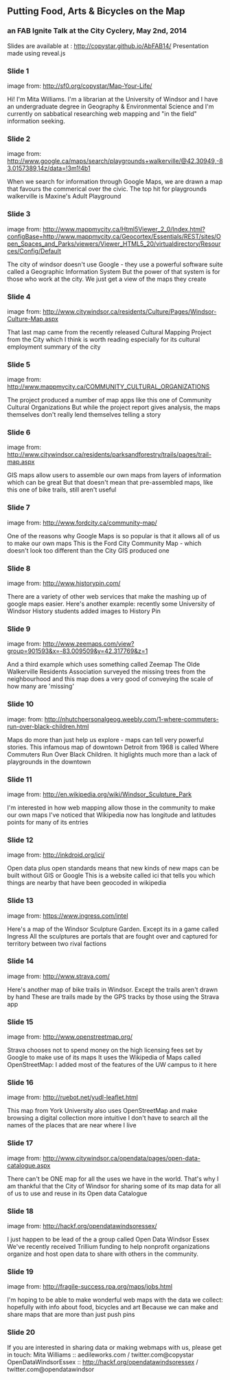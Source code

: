 ## Putting Food, Arts & Bicycles on the Map
### an FAB Ignite Talk at the City Cyclery, May 2nd, 2014

Slides are available at : http://copystar.github.io/AbFAB14/
Presentation made using reveal.js

### Slide 1
image from: http://sf0.org/copystar/Map-Your-Life/

Hi! I'm Mita Williams. I'm a librarian at the University of Windsor
and I have an undergraduate degree in Geography & Environmental Science and
I'm currently on sabbatical researching web mapping and "in the field" information seeking.

### Slide 2
image from: http://www.google.ca/maps/search/playgrounds+walkerville/@42.30949,-83.0157389,14z/data=!3m1!4b1

When we search for information through Google Maps, 
we are drawn a map that favours the commerical over the civic.
The top hit for playgrounds walkerville is Maxine's Adult Playground

### Slide 3
image from: http://www.mappmycity.ca/Html5Viewer_2_0/Index.html?configBase=http://www.mappmycity.ca/Geocortex/Essentials/REST/sites/Open_Spaces_and_Parks/viewers/Viewer_HTML5_20/virtualdirectory/Resources/Config/Default
				        
The city of windsor doesn't use Google - they use a powerful software suite called a Geographic Information System
But the power of that system is for those who work at the city. We just get a view of the maps they create

### Slide 4
image from: http://www.citywindsor.ca/residents/Culture/Pages/Windsor-Culture-Map.aspx
				    
That last map came from the recently released Cultural Mapping Project from the City
which I think is worth reading especially for its cultural employment summary of the city

### Slide 5
image from: http://www.mappmycity.ca/COMMUNITY_CULTURAL_ORGANIZATIONS
				    
The project produced a number of map apps like this one of Community Cultural Organizations
But while the project report gives analysis, the maps themselves don't really lend themselves telling a story

### Slide 6
image from: http://www.citywindsor.ca/residents/parksandforestry/trails/pages/trail-map.aspx
				    
GIS maps allow users to assemble our own maps from layers of information which can be great
But that doesn't mean that pre-assembled maps, like this one of bike trails, still aren't useful

### Slide 7
image from: http://www.fordcity.ca/community-map/

One of the reasons why Google Maps is so popular is that it allows all of us to make our own maps
This is the Ford City Community Map - which doesn't look too different than the City GIS produced one

### Slide 8
image from: http://www.historypin.com/
				        
There are a variety of other web services that make the mashing up of google maps easier.
Here's another example: recently some University of Windsor History students added images to History Pin

### Slide 9
image from: http://www.zeemaps.com/view?group=901593&x=-83.009509&y=42.317769&z=1
				        
And a third example which uses something called Zeemap
The Olde Walkerville Residents Association surveyed the missing trees from the neighbourhood
and this map does a very good of conveying the scale of how many are 'missing'

### Slide 10
image: from: http://nhutchpersonalgeog.weebly.com/1-where-commuters-run-over-black-children.html
				        
Maps do more than just help us explore - maps can tell very powerful stories. 
This infamous map of downtown Detroit from 1968 is called Where Commuters Run Over Black Children.
It higlights much more than a lack of playgrounds in the downtown

### Slide 11
image from: http://en.wikipedia.org/wiki/Windsor_Sculpture_Park
				        
I'm interested in how web mapping allow those in the community to make our own maps 
I've noticed that Wikipedia now has longitude and latitudes points for many of its entries

### Slide 12
image from: http://inkdroid.org/ici/
				        
Open data plus open standards means that new kinds of new maps can be built without GIS or Google
This is a website called ici that tells you which things are nearby that have been geocoded in wikipedia

### Slide 13
image from: https://www.ingress.com/intel
				        
Here's a map of the Windsor Sculpture Garden. Except its in a game called Ingress
All the sculptures are portals that are fought over and captured for territory between two rival factions 

### Slide 14
image from: http://www.strava.com/
				        
Here's another map of bike trails in Windsor. Except the trails aren't drawn by hand
These are trails made by the GPS tracks by those using the Strava app

### Slide 15
image from: http://www.openstreetmap.org/
				        
Strava chooses not to spend money on the high licensing fees set by Google to make use of its maps
It uses the Wikipedia of Maps called OpenStreetMap: I added most of the features of the UW campus to it here

### Slide 16
image from: http://ruebot.net/yudl-leaflet.html
				        
This map from York University also uses OpenStreetMap and make browsing a digital collection more intuitive
I don't have to search all the names of the places that are near where I live

### Slide 17
image from: http://www.citywindsor.ca/opendata/pages/open-data-catalogue.aspx
				        
There can't be ONE map for all the uses we have in the world.
That's why I am thankful that the City of Windsor for sharing some of its map data 
for all of us to use and reuse in its Open data Catalogue

### Slide 18
image from: http://hackf.org/opendatawindsoressex/
				        
I just happen to be lead of the a group called Open Data Windsor Essex
We've recently received Trillium funding to help nonprofit organizations organize and host 
open data to share with others in the community.

### Slide 19
image from: http://fragile-success.rpa.org/maps/jobs.html
				        
I'm hoping to be able to make wonderful web maps with the data we collect: 
hopefully with info about food, bicycles and art
Because we can make and share maps that are more than just push pins

### Slide 20
If you are interested in sharing data or making webmaps with us, please get in touch:
Mita Williams :: aedileworks.com / twitter.com@copystar
OpenDataWindsorEssex :: http://hackf.org/opendatawindsoressex / twitter.com@opendatawindsor


